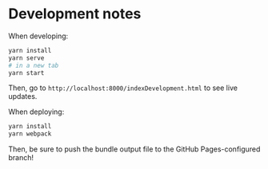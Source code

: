 # Development notes

When developing:

```sh
yarn install
yarn serve
# in a new tab
yarn start
```

Then, go to `http://localhost:8000/indexDevelopment.html` to see live updates.

When deploying:

```sh
yarn install
yarn webpack
```

Then, be sure to push the bundle output file to the GitHub Pages-configured branch!